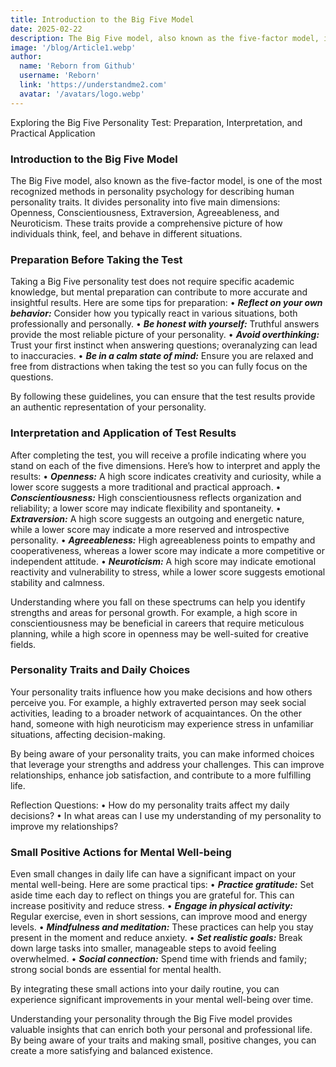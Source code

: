 ```yaml
---
title: Introduction to the Big Five Model
date: 2025-02-22
description: The Big Five model, also known as the five-factor model, is one of the most recognized methods in personality psychology for describing human personality traits. It divides personality into five main dimensions Openness, Conscientiousness, Extraversion, Agreeableness, and Neuroticism. These traits provide a comprehensive picture of how individuals think, feel, and behave in different situations.
image: '/blog/Article1.webp'
author:
  name: 'Reborn from Github'
  username: 'Reborn'
  link: 'https://understandme2.com'
  avatar: '/avatars/logo.webp'
---
```


Exploring the Big Five Personality Test: Preparation, Interpretation, and Practical Application

### Introduction to the Big Five Model

The Big Five model, also known as the five-factor model, is one of the most recognized methods in personality psychology for describing human personality traits. It divides personality into five main dimensions: Openness, Conscientiousness, Extraversion, Agreeableness, and Neuroticism. These traits provide a comprehensive picture of how individuals think, feel, and behave in different situations.

### Preparation Before Taking the Test

Taking a Big Five personality test does not require specific academic knowledge, but mental preparation can contribute to more accurate and insightful results. Here are some tips for preparation:
	•	***Reflect on your own behavior:*** Consider how you typically react in various situations, both professionally and personally.
	•	***Be honest with yourself:*** Truthful answers provide the most reliable picture of your personality.
	•	***Avoid overthinking:*** Trust your first instinct when answering questions; overanalyzing can lead to inaccuracies.
	•	***Be in a calm state of mind:*** Ensure you are relaxed and free from distractions when taking the test so you can fully focus on the questions.

By following these guidelines, you can ensure that the test results provide an authentic representation of your personality.

### Interpretation and Application of Test Results

After completing the test, you will receive a profile indicating where you stand on each of the five dimensions. Here’s how to interpret and apply the results:
	•	***Openness:*** A high score indicates creativity and curiosity, while a lower score suggests a more traditional and practical approach.
	•	***Conscientiousness:*** High conscientiousness reflects organization and reliability; a lower score may indicate flexibility and spontaneity.
	•	***Extraversion:*** A high score suggests an outgoing and energetic nature, while a lower score may indicate a more reserved and introspective personality.
	•	***Agreeableness:*** High agreeableness points to empathy and cooperativeness, whereas a lower score may indicate a more competitive or independent attitude.
	•	***Neuroticism:*** A high score may indicate emotional reactivity and vulnerability to stress, while a lower score suggests emotional stability and calmness.

Understanding where you fall on these spectrums can help you identify strengths and areas for personal growth. For example, a high score in conscientiousness may be beneficial in careers that require meticulous planning, while a high score in openness may be well-suited for creative fields.

### Personality Traits and Daily Choices

Your personality traits influence how you make decisions and how others perceive you. For example, a highly extraverted person may seek social activities, leading to a broader network of acquaintances. On the other hand, someone with high neuroticism may experience stress in unfamiliar situations, affecting decision-making.

By being aware of your personality traits, you can make informed choices that leverage your strengths and address your challenges. This can improve relationships, enhance job satisfaction, and contribute to a more fulfilling life.

Reflection Questions:
	•	How do my personality traits affect my daily decisions?
	•	In what areas can I use my understanding of my personality to improve my relationships?

### Small Positive Actions for Mental Well-being

Even small changes in daily life can have a significant impact on your mental well-being. Here are some practical tips:
	•	***Practice gratitude:*** Set aside time each day to reflect on things you are grateful for. This can increase positivity and reduce stress.
	•	***Engage in physical activity:*** Regular exercise, even in short sessions, can improve mood and energy levels.
	•	***Mindfulness and meditation:*** These practices can help you stay present in the moment and reduce anxiety.
	•	***Set realistic goals:*** Break down large tasks into smaller, manageable steps to avoid feeling overwhelmed.
	•	***Social connection:*** Spend time with friends and family; strong social bonds are essential for mental health.

By integrating these small actions into your daily routine, you can experience significant improvements in your mental well-being over time.

Understanding your personality through the Big Five model provides valuable insights that can enrich both your personal and professional life. By being aware of your traits and making small, positive changes, you can create a more satisfying and balanced existence.
